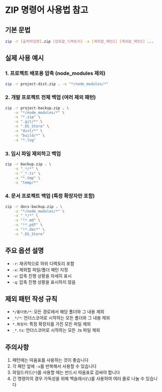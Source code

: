 # ZIP 명령어 사용법 참고

## 기본 문법
```bash
zip -r [출력파일명].zip [압축할_디렉토리] -x [제외할_패턴1] [제외할_패턴2] ...
```

## 실제 사용 예시

### 1. 프로젝트 배포용 압축 (node_modules 제외)
```bash
zip -r project-dist.zip . -x "*/node_modules/*"
```

### 2. 개발 프로젝트 전체 백업 (여러 제외 패턴)
```bash
zip -r project-backup.zip . \
    -x "*/node_modules/*" \
    -x "*.zip" \
    -x ".git/*" \
    -x ".DS_Store" \
    -x "dist/*" \
    -x "build/*" \
    -x "*.log"
```

### 3. 임시 파일 제외하고 백업
```bash
zip -r backup.zip . \
    -x "_*/*" \
    -x "_*.ts" \
    -x "*.tmp" \
    -x "temp/*"
```

### 4. 문서 프로젝트 백업 (특정 확장자만 포함)
```bash
zip -r docs-backup.zip . \
    -x "*/node_modules/*" \
    -x "_*/*" \
    -x "!*.md" \
    -x "!*.pdf" \
    -x "!*.doc*" \
    -x ".DS_Store"
```

## 주요 옵션 설명
- `-r`: 재귀적으로 하위 디렉토리 포함
- `-x`: 제외할 파일/폴더 패턴 지정
- `-v`: 압축 진행 상황을 자세히 표시
- `-q`: 압축 진행 상황을 표시하지 않음

## 제외 패턴 작성 규칙
- `*/폴더명/*`: 모든 경로에서 해당 폴더와 그 내용 제외
- `_*/*`: 언더스코어로 시작하는 모든 폴더와 그 내용 제외
- `*.확장자`: 특정 확장자를 가진 모든 파일 제외
- `_*.ts`: 언더스코어로 시작하는 모든 .ts 파일 제외

## 주의사항
1. 패턴에는 따옴표를 사용하는 것이 좋습니다
2. 각 패턴 앞에 `-x`를 반복해서 사용할 수 있습니다
3. 와일드카드(`*`)를 사용할 때는 반드시 따옴표로 감싸야 합니다
4. 긴 명령어의 경우 가독성을 위해 백슬래시(`\`)를 사용하여 여러 줄로 나눌 수 있습니다
